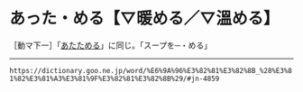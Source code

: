 # あった・める【▽暖める／▽溫める】
［動マ下一］「[あたためる](あたためる（温める）)」に同じ。「スープを─・める」

---
`https://dictionary.goo.ne.jp/word/%E6%9A%96%E3%82%81%E3%82%8B_%28%E3%81%82%E3%81%A3%E3%81%9F%E3%82%81%E3%82%8B%29/#jn-4859`